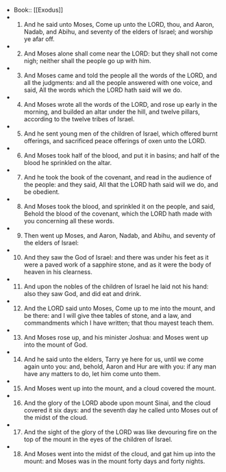 - Book:: [[Exodus]]
- 1. And he said unto Moses, Come up unto the LORD, thou, and Aaron, Nadab, and Abihu, and seventy of the elders of Israel; and worship ye afar off.
- 2. And Moses alone shall come near the LORD: but they shall not come nigh; neither shall the people go up with him.
- 3. And Moses came and told the people all the words of the LORD, and all the judgments: and all the people answered with one voice, and said, All the words which the LORD hath said will we do.
- 4. And Moses wrote all the words of the LORD, and rose up early in the morning, and builded an altar under the hill, and twelve pillars, according to the twelve tribes of Israel.
- 5. And he sent young men of the children of Israel, which offered burnt offerings, and sacrificed peace offerings of oxen unto the LORD.
- 6. And Moses took half of the blood, and put it in basins; and half of the blood he sprinkled on the altar.
- 7. And he took the book of the covenant, and read in the audience of the people: and they said, All that the LORD hath said will we do, and be obedient.
- 8. And Moses took the blood, and sprinkled it on the people, and said, Behold the blood of the covenant, which the LORD hath made with you concerning all these words.
- 9. Then went up Moses, and Aaron, Nadab, and Abihu, and seventy of the elders of Israel:
- 10. And they saw the God of Israel: and there was under his feet as it were a paved work of a sapphire stone, and as it were the body of heaven in his clearness.
- 11. And upon the nobles of the children of Israel he laid not his hand: also they saw God, and did eat and drink.
- 12. And the LORD said unto Moses, Come up to me into the mount, and be there: and I will give thee tables of stone, and a law, and commandments which I have written; that thou mayest teach them.
- 13. And Moses rose up, and his minister Joshua: and Moses went up into the mount of God.
- 14. And he said unto the elders, Tarry ye here for us, until we come again unto you: and, behold, Aaron and Hur are with you: if any man have any matters to do, let him come unto them.
- 15. And Moses went up into the mount, and a cloud covered the mount.
- 16. And the glory of the LORD abode upon mount Sinai, and the cloud covered it six days: and the seventh day he called unto Moses out of the midst of the cloud.
- 17. And the sight of the glory of the LORD was like devouring fire on the top of the mount in the eyes of the children of Israel.
- 18. And Moses went into the midst of the cloud, and gat him up into the mount: and Moses was in the mount forty days and forty nights.
